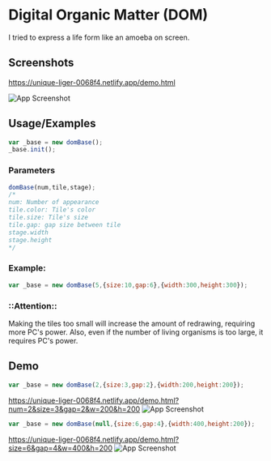 
# Digital Organic Matter (DOM)

I tried to express a life form like an amoeba on screen.


## Screenshots

https://unique-liger-0068f4.netlify.app/demo.html

![App Screenshot](https://unique-liger-0068f4.netlify.app/screenshot/main.png)


## Usage/Examples

```javascript
var _base = new domBase();
_base.init();
```

### Parameters
```javascript
domBase(num,tile,stage);
/*
num: Number of appearance
tile.color: Tile's color
tile.size: Tile's size
tile.gap: gap size between tile
stage.width
stage.height
*/
```

### Example: 
```javascript
var _base = new domBase(5,{size:10,gap:6},{width:300,height:300});
```

### ::Attention::
Making the tiles too small will increase the amount of redrawing, requiring more PC's power.
Also, even if the number of living organisms is too large, it requires PC's power.

## Demo

```javascript
var _base = new domBase(2,{size:3,gap:2},{width:200,height:200});
```

https://unique-liger-0068f4.netlify.app/demo.html?num=2&size=3&gap=2&w=200&h=200
![App Screenshot](https://unique-liger-0068f4.netlify.app/screenshot/1.png)



```javascript
var _base = new domBase(null,{size:6,gap:4},{width:400,height:200});
```

https://unique-liger-0068f4.netlify.app/demo.html?size=6&gap=4&w=400&h=200
![App Screenshot](https://unique-liger-0068f4.netlify.app/screenshot/2.png)




